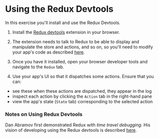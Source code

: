 # Using the Redux Devtools

In this exercise you'll install and use the Redux Devtools.

1. Install the [Redux devtools](http://extension.remotedev.io) extension in your browser.

2. The extension needs to talk to Redux to be able to display and manipulate the store and actions, and so on, so you'll need to modify your app's code as described [here](http://extension.remotedev.io/#1-with-redux).

3. Once you have it installed, open your browser developer tools and navigate to the `Redux` tab.

4. Use your app's UI so that it dispatches some actions. Ensure that you can:

  - see these when these actions are dispatched, they appear in the log
  - inspect each action by clicking the `Action` tab in the right-hand pane
  - view the app's state (`State` tab) corresponding to the selected action

### Notes on Using Redux Devtools
Dan Abramov first demonstrated Redux with _time travel debugging_. His vision of developing using the Redux devtools is described [here](https://medium.com/@zalmoxis/improve-your-development-workflow-with-redux-devtools-extension-f0379227ff83).

